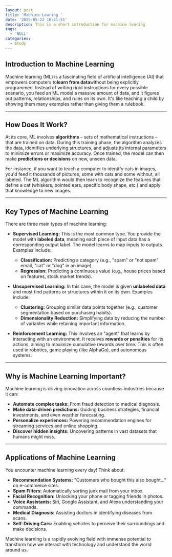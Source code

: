 ```yaml
---
layout: post
title: 'Machine Learing '
date: '2025-05-22 16:41:51'
description: This is a short introduction for machine learing
tags:
  - 'NULL'
categories:
  - Study
---
```

<!--StartFragment-->

## Introduction to Machine Learning

Machine learning (ML) is a fascinating field of artificial intelligence (AI) that empowers computers to**learn from data**without being explicitly programmed. Instead of<!----> writing rigid instructions for every possible scenario, you feed an ML model a massive amount of data, and it figures out patterns, relationships, and rules on its own. It's like teaching a child by showing them many examples rather than giving them a rulebook.<!----><!----><!----><!----><!----><!---->

- - -

## How Does It Work?

At its core, ML involves **algorithms** – sets of mathematical instructions – that are trained on data. During this training phase, the algorithm analyzes the data, identifies underlying structures, and adjusts its internal parameters to minimize errors or maximize accuracy. Once trained, the model can then make **predictions or decisions** on new, unseen data.

For instance, if you want to teach a computer to identify cats in images, you'd feed it thousands of pictures, some with cats and some without, all labeled. The ML algorithm would then learn to recognize the features that define a cat (whiskers, pointed ears, specific body shape, etc.) and apply that knowledge to new images.

- - -

## Key Types of Machine Learning

There are three main types of machine learning:

* **Supervised Learning:** This is the most common type. You provide the model with **labeled data**, meaning each piece of input data has a corresponding output label. The model learns to map inputs to outputs. Examples include:

  * **Classification:** Predicting a category (e.g., "spam" or "not spam" email, "cat" or "dog" in an image).
  * **Regression:** Predicting a continuous value (e.g., house prices based on features, stock market trends).
* **Unsupervised Learning:** In this case, the model is given **unlabeled data** and must find patterns or structures within it on its own. Examples include:

  * **Clustering:** Grouping similar data points together (e.g., customer segmentation based on purchasing habits).
  * **Dimensionality Reduction:** Simplifying data by reducing the number of variables while retaining important information.
* **Reinforcement Learning:** This involves an "agent" that learns by interacting with an environment. It receives **rewards or penalties** for its actions, aiming to maximize cumulative rewards over time. This is often used in robotics, game playing (like AlphaGo), and autonomous systems.

- - -

## Why is Machine Learning Important?

Machine learning is driving innovation across countless industries because it can:

* **Automate complex tasks:** From fraud detection to medical diagnosis.
* **Make data-driven predictions:** Guiding business strategies, financial investments, and even weather forecasting.
* **Personalize experiences:** Powering recommendation engines for streaming services and online shopping.
* **Discover hidden insights:** Uncovering patterns in vast datasets that humans might miss.

- - -

## Applications of Machine Learning

You encounter machine learning every day! Think about:

* **Recommendation Systems:** "Customers who bought this also bought..." on e-commerce sites.
* **Spam Filters:** Automatically sorting junk mail from your inbox.
* **Facial Recognition:** Unlocking your phone or tagging friends in photos.
* **Voice Assistants:** Siri, Google Assistant, and Alexa understanding your commands.
* **Medical Diagnosis:** Assisting doctors in identifying diseases from scans.
* **Self-Driving Cars:** Enabling vehicles to perceive their surroundings and make decisions.

Machine learning is a rapidly evolving field with immense potential to transform how we interact with technology and understand the world around us.

<!--EndFragment-->
